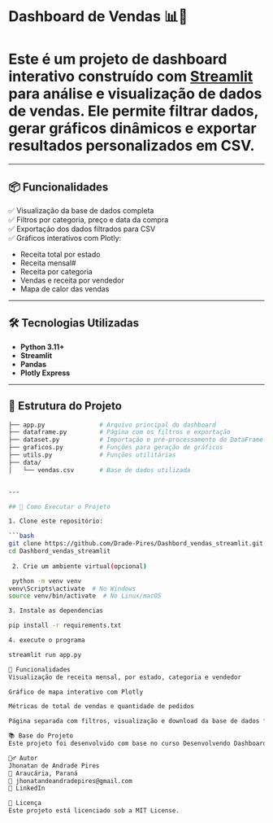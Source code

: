 # Dashboard de Vendas 📊🛒

# Este é um projeto de dashboard interativo construído com [Streamlit](https://streamlit.io/) para análise e visualização de dados de vendas. Ele permite filtrar dados, gerar gráficos dinâmicos e exportar resultados personalizados em CSV.
---

## 📦 Funcionalidades

✅ Visualização da base de dados completa  
✅ Filtros por categoria, preço e data da compra  
✅ Exportação dos dados filtrados para CSV  
✅ Gráficos interativos com Plotly:
- Receita total por estado
- Receita mensal#
- Receita por categoria
- Vendas e receita por vendedor
- Mapa de calor das vendas

---

## 🛠️ Tecnologias Utilizadas

- **Python 3.11+**
- **Streamlit**
- **Pandas**
- **Plotly Express**

---

## 📁 Estrutura do Projeto

```bash
├── app.py               # Arquivo principal do dashboard
├── dataframe.py         # Página com os filtros e exportação
├── dataset.py           # Importação e pré-processamento do DataFrame
├── graficos.py          # Funções para geração de gráficos
├── utils.py             # Funções utilitárias
├── data/
│   └── vendas.csv       # Base de dados utilizada


---

## 🚀 Como Executar o Projeto

1. Clone este repositório:

```bash
git clone https://github.com/Drade-Pires/Dashbord_vendas_streamlit.git
cd Dashbord_vendas_streamlit
 
 2. Crie um ambiente virtual(opcional)

 python -m venv venv
venv\Scripts\activate  # No Windows
source venv/bin/activate  # No Linux/macOS

3. Instale as dependencias

pip install -r requirements.txt

4. execute o programa

streamlit run app.py

🧩 Funcionalidades
Visualização de receita mensal, por estado, categoria e vendedor

Gráfico de mapa interativo com Plotly

Métricas de total de vendas e quantidade de pedidos

Página separada com filtros, visualização e download da base de dados filtrada

📚 Base do Projeto
Este projeto foi desenvolvido com base no curso Desenvolvendo Dashboards em Python, disponível na plataforma Udemy.

🙋‍♂️ Autor
Jhonatan de Andrade Pires
📍 Araucária, Paraná
📧 jhonatandeandradepires@gmail.com
🔗 LinkedIn

📝 Licença
Este projeto está licenciado sob a MIT License.
